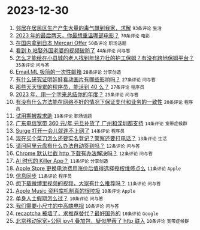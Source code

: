 # 2023-12-30

1. [邻居在居民区生产产生大量的毒气飘到我家，求解](https://www.v2ex.com/t/1004569) `93条评论` `生活`
1. [2023 年的最后两天，你最想重温哪部电影？](https://www.v2ex.com/t/1004586) `70条评论` `电影`
1. [在国内拿到日本 Mercari Offer](https://www.v2ex.com/t/1004606) `50条评论` `职场话题`
1. [看到 b 站娶外国老婆的视频破防了](https://www.v2ex.com/t/1004661) `44条评论` `问与答`
1. [怎么才能给在小县城的老人找到年轻力壮的护工保姆？有没有跨地保姆平台？](https://www.v2ex.com/t/1004563) `35条评论` `问与答`
1. [Email.ML 极简的一次性邮箱](https://www.v2ex.com/t/1004577) `28条评论` `分享创造`
1. [有什么研究证明娃娃看动画片有哪些影响吗？](https://www.v2ex.com/t/1004591) `27条评论` `问与答`
1. [那些天天很累的程序员，能活到 40 么？](https://www.v2ex.com/t/1004679) `27条评论` `程序员`
1. [2023 年，用一个字来总结你的年度？](https://www.v2ex.com/t/1004713) `25条评论` `问与答`
1. [有没有什么方法能在网络不好的情况下保证支付和业务的一致性](https://www.v2ex.com/t/1004689) `20条评论` `程序员`
1. [试用期被裁求助](https://www.v2ex.com/t/1004688) `19条评论` `职场话题`
1. [广东电信宽带 360 元/年 元旦补货了 广州和深圳都支持](https://www.v2ex.com/t/1004680) `14条评论` `宽带症候群`
1. [Surge 打开一会儿就连不上网了](https://www.v2ex.com/t/1004642) `14条评论` `程序员`
1. [现在买个菜刀怎么还要实名登记？警察还要打电话？](https://www.v2ex.com/t/1004622) `13条评论` `生活`
1. [请问阿里云盘有什么办法自动签到吗？](https://www.v2ex.com/t/1004566) `12条评论` `问与答`
1. [Chrome 默认拦截 http 下载有办法解决吗？](https://www.v2ex.com/t/1004564) `12条评论` `问与答`
1. [AI 时代的 Killer App？](https://www.v2ex.com/t/1004690) `11条评论` `分享创造`
1. [Apple Store 更换电池费用涨价后值得选择授权维修点么](https://www.v2ex.com/t/1004625) `11条评论` `Apple`
1. [信息同步](https://www.v2ex.com/t/1004589) `11条评论` `程序员`
1. [想下载微博里视频的视频，大家有什么推荐吗？](https://www.v2ex.com/t/1004568) `11条评论` `问与答`
1. [Apple Music 资料库机制真的很垃圾](https://www.v2ex.com/t/1004715) `10条评论` `Apple`
1. [单身人士假期怎么过？](https://www.v2ex.com/t/1004702) `10条评论` `问与答`
1. [我们需要小尺寸的中高端电视](https://www.v2ex.com/t/1004678) `10条评论` `问与答`
1. [recaptcha 被墙了，求推荐替代？最好国外的](https://www.v2ex.com/t/1004654) `10条评论` `Google`
1. [北京移动家宽+公网 ipv4 叠加包，疑似屏蔽了 http 联入](https://www.v2ex.com/t/1004646) `10条评论` `宽带症候群`
